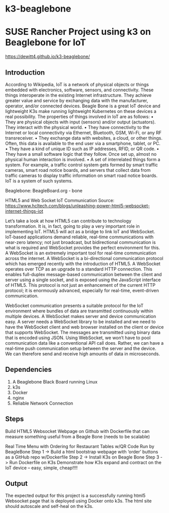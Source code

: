 # k3-beaglebone
# SUSE Rancher Project using k3 on Beaglebone for IoT 

https://dewitt4.github.io/k3-beaglebone/

## Introduction
According to Wikipedia, IoT is a network of physical objects or things embedded with electronics, software, sensors, and connectivity. These things interoperate in the existing Internet infrastructure. They achieve greater value and service by exchanging data with the manufacturer, operator, and/or connected devices.
Beagle Bone is a great IoT device and lightweight K3s make running lightweight Kubernetes on these devices a real possibility.
The properties of things involved in IoT are as follows:
•	They are physical objects with input (sensors) and/or output (actuators). They interact with the physical world.
•	They have connectivity to the Internet or local connectivity via Ethernet, Bluetooth, GSM, Wi-Fi, or any RF transreceiver.
•	They exchange data with websites, a cloud, or other things. Often, this data is available to the end user via a smartphone, tablet, or PC.
•	They have a kind of unique ID such as IP addresses, RFID, or QR code.
•	They have a small software logic that they follow. Once set up, almost no physical human interaction is involved.
•	A set of interrelated things form a system. For example, a traffic control system gets formed by smart traffic cameras, smart road notice boards, and servers that collect data from traffic cameras to display traffic information on smart road notice boards. IoT is a system of such systems.

Beaglebone: BeagleBoard.org - bone

HTML5 and Web Socket IoT Communication 
 Source: https://www.hcltech.com/blogs/unleashing-power-html5-websocket-internet-things-iot 

Let’s take a look at how HTML5 can contribute to technology transformation. It is, in fact, going to play a very important role in implementing IoT. HTML5 will act as a bridge to link IoT and WebSocket. IoT-based applications demand reliable, real-time communications with near-zero latency; not just broadcast, but bidirectional communication is what is required and WebSocket provides the perfect environment for this. A WebSocket is an extremely important tool for real-time communication across the internet.
A WebSocket is a bi-directional communication protocol which has emerged recently with the introduction of HTML5. A WebSocket operates over TCP as an upgrade to a standard HTTP connection. This enables full-duplex message-based communication between the client and server using a single socket, and is exposed using the JavaScript interface of HTML5. This protocol is not just an enhancement of the current HTTP protocol; it is enormously advanced, especially for real-time, event-driven communication.

WebSocket communication presents a suitable protocol for the IoT environment where bundles of data are transmitted continuously within multiple devices. A WebSocket makes server and device communication easy. A server needs a WebSocket library to be installed and we need to have the WebSocket client and web browser installed on the client or device that supports WebSocket. The messages are transmitted using binary data that is encoded using JSON.
Using WebSocket, we won’t have to pool communication data like a conventional API call does. Rather, we can have a real-time push communication setup between the server and the device. We can therefore send and receive high amounts of data in microseconds.

## Dependencies
1) A Beaglebone Black Board running Linux 
2) k3s 
3) Docker 
4) nginx 
5) Reliable Network Connection

## Steps
Build HTML5 Websocket Webpage on Github with Dockerfile that can measure something useful from a Beagle Bone (needs to be scalable) 

Real Time Menu with Ordering for Restaurant Tables w/QR Code Run by BeagleBone
Step 1 -> Build a html bootstrap webpage with ‘order’ buttons as a GitHub repo w/Dockerfile
Step 2 -> Install K3s on Beagle Bone
Step 3 -> Run Dockerfile on K3s
Demonstrate how K3s expand and contract on the IoT device – easy, simple, cheap!!!!

## Output
The expected output for this project is a successfully running html5 Websocket page that is deployed using Docker onto k3s.
The html site should autoscale and self-heal on the k3s.
